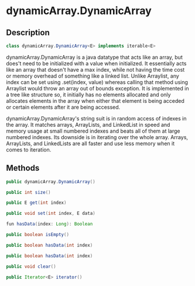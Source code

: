 # dynamicArray.DynamicArray

## Description

```java
class dynamicArray.DynamicArray<E> implements iterable<E>
```

dynamicArray.DynamicArray is a java datatype that acts like an array, but does't need to be initialized with a value when initialized.
It essentially acts like an array that doesn't have a max index, while not having the time cost or memory overhead of something like a linked list.
Unlike Arraylist, any index can be set using .set(index, value) whereas calling that method using Arraylist would throw an array out of bounds exception.
It is implemented in a tree like structure so, it initially has no elements allocated and only allocates elements in the array when either that element is being acceded or certain elements after it are being accessed.

dynamicArray.DynamicArray's string suit is in random access of indexes in the array. It matches arrays, ArrayLists, and LinkedList in speed and memory usage at small numbered indexes and beats all of them at large numbered indexes.
Its downside is in iterating over the whole array. Arrays, ArrayLists, and LinkedLists are all faster and use less memory when it comes to iteration.

## Methods

```java
public dynamicArray.DynamicArray()
```

```java
public int size()
```

```java
public E get(int index)
```

```java
public void set(int index, E data)
```

```java
fun hasData(index: Long): Boolean
```

```java
public boolean isEmpty()
```

```java
public boolean hasData(int index)
```

```java
public boolean hasData(int index)
```

```java
public void clear()
```

```java
public Iterator<E> iterator()
```